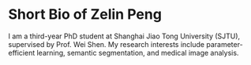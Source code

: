 # Short Bio of Zelin Peng

I am a third-year PhD student at Shanghai Jiao Tong University (SJTU), supervised by Prof. Wei Shen. My research interests include parameter-efficient learning, semantic segmentation, and medical image analysis.
